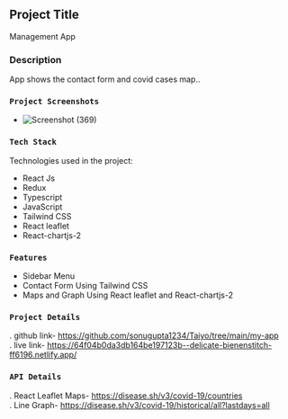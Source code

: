 ## Project Title

Management App

### Description

App shows the contact form and covid cases map..

### `Project Screenshots`

- ![Screenshot (369)](https://github.com/sonugupta1234/Taiyo/assets/112892522/d10908fd-68e2-41bd-805e-f0df041364c1)


### `Tech Stack`

Technologies used in the project:

- React Js
- Redux
- Typescript
- JavaScript
- Tailwind CSS
- React leaflet
- React-chartjs-2


### `Features`

- Sidebar Menu<br/>
- Contact Form Using Tailwind CSS<br/>
- Maps and Graph Using React leaflet and React-chartjs-2<br/>


### `Project Details`

. github link- https://github.com/sonugupta1234/Taiyo/tree/main/my-app <br/>
. live link- https://64f04b0da3db164be197123b--delicate-bienenstitch-ff6196.netlify.app/


### `API Details`

. React Leaflet Maps- https://disease.sh/v3/covid-19/countries <br/>
. Line Graph- https://disease.sh/v3/covid-19/historical/all?lastdays=all
